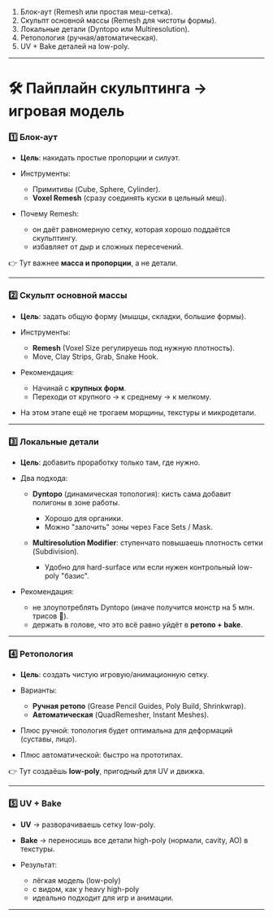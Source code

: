﻿1) Блок-аут (Remesh или простая меш-сетка). 
2) Скульпт основной массы (Remesh для чистоты формы). 
3) Локальные детали (Dyntopo или Multiresolution). 
4) Ретопология (ручная/автоматическая). 
5) UV + Bake деталей на low-poly.
---

# 🛠 Пайплайн скульптинга → игровая модель

### 1️⃣ Блок-аут

* **Цель**: накидать простые пропорции и силуэт.
* Инструменты:

	* Примитивы (Cube, Sphere, Cylinder).
	* **Voxel Remesh** (сразу соединять куски в цельный меш).
* Почему Remesh:

	* он даёт равномерную сетку, которая хорошо поддаётся скульптингу.
	* избавляет от дыр и сложных пересечений.

👉 Тут важнее **масса и пропорции**, а не детали.

---

### 2️⃣ Скульпт основной массы

* **Цель**: задать общую форму (мышцы, складки, большие формы).
* Инструменты:

	* **Remesh** (Voxel Size регулируешь под нужную плотность).
	* Move, Clay Strips, Grab, Snake Hook.
* Рекомендация:

	* Начинай с **крупных форм**.
	* Переходи от крупного → к среднему → к мелкому.
* На этом этапе ещё не трогаем морщины, текстуры и микродетали.

---

### 3️⃣ Локальные детали

* **Цель**: добавить проработку только там, где нужно.
* Два подхода:

	* **Dyntopo** (динамическая топология): кисть сама добавит полигоны в зоне работы.

		* Хорошо для органики.
		* Можно "залочить" зоны через Face Sets / Mask.
	* **Multiresolution Modifier**: ступенчато повышаешь плотность сетки (Subdivision).

		* Удобно для hard-surface или если нужен контрольный low-poly "базис".
* Рекомендация:

	* не злоупотреблять Dyntopo (иначе получится монстр на 5 млн. трисов 🙂).
	* держать в голове, что это всё равно уйдёт в **ретопо + bake**.

---

### 4️⃣ Ретопология

* **Цель**: создать чистую игровую/анимационную сетку.
* Варианты:

	* **Ручная ретопо** (Grease Pencil Guides, Poly Build, Shrinkwrap).
	* **Автоматическая** (QuadRemesher, Instant Meshes).
* Плюс ручной: топология будет оптимальна для деформаций (суставы, лицо).
* Плюс автоматической: быстро на прототипах.

👉 Тут создаёшь **low-poly**, пригодный для UV и движка.

---

### 5️⃣ UV + Bake

* **UV** → разворачиваешь сетку low-poly.
* **Bake** → переносишь все детали high-poly (нормали, cavity, AO) в текстуры.
* Результат:

	* лёгкая модель (low-poly)
	* с видом, как у heavy high-poly
	* идеально подходит для игр и анимации.

---
